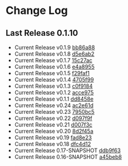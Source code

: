 # Change Log

## Last Release 0.1.10
* Current Release v0.1.9 [bb86a88](bb86a88734cd89118bf237b333ced3ae14cdcbad)
* Current Release v0.1.8 [d5e6ab2](d5e6ab28d0cb5c39fc1cab1062d27d69be1720e4)
* Current Release v0.1.7 [15c27ac](15c27acedd825616aff468c7ce8db9059035b78e)
* Current Release v0.1.6 [e4a8955](e4a89555a7418a89195d9b842ede2136a0ce8e43)
* Current Release v0.1.5 [f29faf1](f29faf1df67f87c39c9e49bfde682fd832004106)
* Current Release v0.1.4 [4705f99](4705f99c6831ac77ffb713bcb256444196b173cb)
* Current Release v0.1.3 [c0f9184](c0f91840c3549011e411dd73b8a4c050564f7444)
* Current Release v0.1.2 [acce975](acce9756451a6b04211ee9d1f0800f8b958d5201)
* Current Release v0.1.1 [dd8458e](dd8458eef71ef8f8d1d01021e3ba56b0873f0b42)
* Current Release v0.24 [ac2e61d](ac2e61dc5ab69227b81dfcb07fc21b78b10b30d6)
* Current Release v0.23 [7950bc5](7950bc54b74f9dbb9cb1e62450d1d87b06f2a222)
* Current Release v0.22 [d097f9f](d097f9f10214e7f4bbfb614c23a25de7f1af2cf8)
* Current Release v0.21 [d007f3c](d007f3ca775d57f4c7246aba73d97ab41ffc54c2)
* Current Release v0.20 [8d2f45a](8d2f45a18bd2dc4ca485d807f84ded2181e0daa8)
* Current Release v0.19 [fad8e23](fad8e233e293062c86d4d2f3ef8016362b09a4fa)
* Current Release v0.18 [dfc4d12](dfc4d12e332e813f62a074a719da540465238613)
* Current Release 0.17-SNAPSHOT [ddb9f63](ddb9f63b35d60b02985f70d1345bbbd84557a512)
* Current Release 0.16-SNAPSHOT [a45beb8](a45beb8e5400a2934cfdc76bed452d2cd2c55c80)

